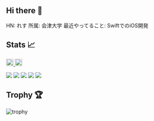 ## Hi there 👋
HN: れす
所属: 会津大学
最近やってること: SwiftでのiOS開発

## Stats 📈
<p align="left">
  <a href="https://github.com/ressharu">
    <img height="20" src="https://komarev.com/ghpvc/?username=ressharu" />
  </a>
  <a href="https://github.com/ressharu">
    <img height="20" src="https://img.shields.io/github/followers/ressharu?label=follow&logo=github&style=flat" />
  </a>
</p>

![](http://github-profile-summary-cards.vercel.app/api/cards/profile-details?username=ressharu&theme=gruvbox)
![](http://github-profile-summary-cards.vercel.app/api/cards/repos-per-language?username=ressharu&theme=gruvbox)
![](http://github-profile-summary-cards.vercel.app/api/cards/most-commit-language?username=ressharu&theme=gruvbox)
![](http://github-profile-summary-cards.vercel.app/api/cards/stats?username=ressharu&theme=gruvbox)
![](http://github-profile-summary-cards.vercel.app/api/cards/productive-time?username=ressharu&theme=gruvbox&utcOffset=9)

## Trophy 🏆
![trophy](https://github-profile-trophy.vercel.app/?username=ressharu&theme=gruvbox)


